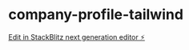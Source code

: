 # company-profile-tailwind

[Edit in StackBlitz next generation editor ⚡️](https://stackblitz.com/~/github.com/putra20200/company-profile-tailwind)